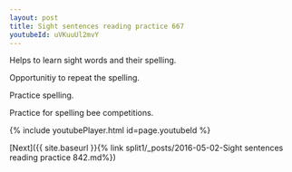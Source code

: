 ```yaml
---
layout: post
title: Sight sentences reading practice 667
youtubeId: uVKuuUl2mvY
---
```

 
 
Helps to learn sight words and their spelling.

Opportunitiy to repeat the spelling. 

Practice spelling. 
 
Practice for spelling bee competitions. 
 
{% include youtubePlayer.html id=page.youtubeId %}
 
 

[Next]({{ site.baseurl }}{% link  split1/_posts/2016-05-02-Sight sentences reading practice 842.md%})
 
